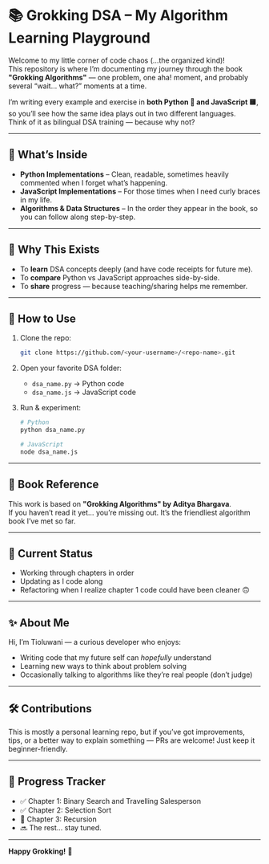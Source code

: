 # 📚 Grokking DSA – My Algorithm Learning Playground

Welcome to my little corner of code chaos (…the organized kind)!  
This repository is where I’m documenting my journey through the book **"Grokking Algorithms"** — one problem, one aha! moment, and probably several “wait… what?” moments at a time.

I’m writing every example and exercise in **both Python 🐍 and JavaScript 🟨**, so you’ll see how the same idea plays out in two different languages.  
Think of it as bilingual DSA training — because why not?

---

## 📂 What’s Inside

- **Python Implementations** – Clean, readable, sometimes heavily commented when I forget what’s happening.
- **JavaScript Implementations** – For those times when I need curly braces in my life.
- **Algorithms & Data Structures** – In the order they appear in the book, so you can follow along step-by-step.

---

## 🧠 Why This Exists

- To **learn** DSA concepts deeply (and have code receipts for future me).
- To **compare** Python vs JavaScript approaches side-by-side.
- To **share** progress — because teaching/sharing helps me remember.

---

## 🚀 How to Use

1. Clone the repo:
   ```bash
   git clone https://github.com/<your-username>/<repo-name>.git
   ```
2. Open your favorite DSA folder:
   - `dsa_name.py` → Python code
   - `dsa_name.js` → JavaScript code
3. Run & experiment:

   ```bash
   # Python
   python dsa_name.py

   # JavaScript
   node dsa_name.js
   ```

---

## 📖 Book Reference

This work is based on **"Grokking Algorithms" by Aditya Bhargava**.  
If you haven’t read it yet… you’re missing out. It’s the friendliest algorithm book I’ve met so far.

---

## 🌱 Current Status

- Working through chapters in order
- Updating as I code along
- Refactoring when I realize chapter 1 code could have been cleaner 🙃

---

## ✨ About Me

Hi, I’m Tioluwani — a curious developer who enjoys:

- Writing code that my future self can _hopefully_ understand
- Learning new ways to think about problem solving
- Occasionally talking to algorithms like they’re real people (don’t judge)

---

## 🛠️ Contributions

This is mostly a personal learning repo, but if you’ve got improvements, tips, or a better way to explain something — PRs are welcome! Just keep it beginner-friendly.

---

## 📅 Progress Tracker

- ✅ Chapter 1: Binary Search and Travelling Salesperson
- ✅ Chapter 2: Selection Sort
- 🚧 Chapter 3: Recursion
- 🔜 The rest… stay tuned.

---

**Happy Grokking!** 🎉
